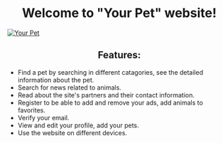 # <div align=center>Welcome to "Your Pet" website!</div>

[![Your Pet](src/assets/images/pet-website.jpg)](https://tanital.github.io/team-project-2/)

## <div align=center>Features:</div>

- Find a pet by searching in different catagories, see the detailed information
  about the pet.
- Search for news related to animals.
- Read about the site's partners and their contact information.
- Register to be able to add and remove your ads, add animals to favorites.
- Verify your email.
- View and edit your profile, add your pets.
- Use the website on different devices.
